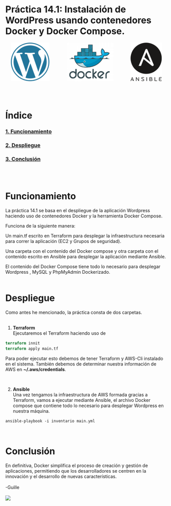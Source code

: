# Práctica 14.1: Instalación de WordPress usando contenedores Docker y Docker Compose.
<p align="center">
<img src="https://raw.githubusercontent.com/drain113/pictures/main/Fotos/WordPress_blue_logo.svg.png" width="" height="120" style="margin-right: 50px;" />
<img src="https://raw.githubusercontent.com/drain113/pictures/main/Fotos/homepage-docker-logo.png" width="" height="120" style="margin-right: 50px;" />
<img src="https://raw.githubusercontent.com/drain113/pictures/main/Fotos/Ansible_logo.svg.png  " width="" height="120"  />

</p>
<br>   <br/>  


# Índice

### [1. Funcionamiento](#funcionamiento)

### [2. Despliegue](#despliegue)

### [3. Conclusión](#conclusión)

<br> <br>  

# Funcionamiento
La práctica 14.1 se basa en el despliegue de la aplicación Wordpress haciendo uso de contenedores Docker y la herramienta Docker Compose.

Funciona de la siguiente manera:  

Un main.tf escrito en Terraform para desplegar la infraestructura necesaria para correr la aplicación (EC2 y Grupos de seguridad).

Una carpeta con el contenido del Docker compose y otra carpeta con el contenido escrito en Ansible para desplegar la aplicación mediante Ansible.

El contenido del Docker Compose tiene todo lo necesario para desplegar Wordpress , MySQL y PhpMyAdmin Dockerizado.
<br> <br> 


# Despliegue
Como antes he mencionado, la práctica consta de dos carpetas.
<br>   </br> 

1. **Terraform**  
Ejecutaremos el Terraform haciendo uso de
``` terraform
terraform innit
terraform apply main.tf
``` 
Para poder ejecutar esto debemos de tener Terraform y AWS-Cli instalado en el sistema.
También debemos de determinar nuestra información de AWS en **~/.aws/credentials**.     

<br>

2. **Ansible**    
Una vez tengamos la infraestructura de AWS formada gracias a Terraform, vamos a ejecutar mediante Ansible, el archivo Docker compose que contiene todo lo necesario para desplegar Wordpress en nuestra máquina.
``` ansible
ansible-playbook -i inventario main.yml
``` 
<br>

# Conclusión

En definitiva, Docker simplifica el proceso de creación y gestión de aplicaciones, permitiendo que los desarrolladores se centren en la innovación y el desarrollo de nuevas características.  
<br>
-Guille  
<br>
 [![](https://preview.redd.it/enr7hhg3zku81.png?auto=webp&s=fc017e6a82f91cc81ab3dd7d0388ef57bfd72c30)](https://github.com/drain113)
